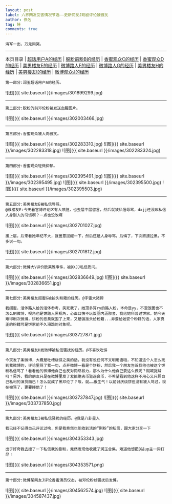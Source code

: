 ```yaml
---
layout: post
label: 六界网友受害情况节选——更新网友J观剧评论被骚扰
author: 佚名
tag: 锤
comments: true
---
```


    海军一出，万鬼同哭。

---

本页目录 \| [超话用户A的经历](#dxjja) \| [脱粉前粉B的经历](#dxjjb) \| [香蜜观众C的经历](#dxjjc) \| [香蜜观众D的经历](#dxjjd) \| [美男楼友E的经历](#dxjje) \| [微博路人F的经历](#dxjjf)  \| [微博路人G的经历](#dxjjg) \| [美男楼友H的经历](#dxjjh)  \| [美男楼友I的经历](#dxjji)  \| [微博观众J的经历](#dxjjj) 


<a class="anchor" name="dxjja"></a>

    第一部分:润玉超话用户A的经历。
    

![图]({{ site.baseurl }}/images/301899299.jpg)


---

<a class="anchor" name="dxjjb"></a>

    第二部分:脱粉的前邓伦粉被发送血腥图片。

![图]({{ site.baseurl }}/images/302003466.jpg)

---

<a class="anchor" name="dxjjc"></a>

    第三部分:香蜜观众被人肉骚扰。

![图]({{ site.baseurl }}/images/302283310.jpg)
![图]({{ site.baseurl }}/images/302283318.jpg)
![图]({{ site.baseurl }}/images/302283324.jpg)

---

<a class="anchor" name="dxjjd"></a>

    第四部分:香蜜观众轻微抑郁。

![图]({{ site.baseurl }}/images/302395491.jpg)
![图]({{ site.baseurl }}/images/302395495.jpg)
![图]({{ site.baseurl }}/images/302395500.jpg)
![图]({{ site.baseurl }}/images/302395503.jpg)

---

<a class="anchor" name="dxjje"></a>

    第五部分:美男楼友E被私信辱骂。
    @该楼友E:今天看官博评论区有人喷脏，也去层中层留言，然后就被私信辱骂，dxjj还没改私信人身别人的习惯啊？一点也没改啊

![图]({{ site.baseurl }}/images/302701027.jpg)

    接上层，后来看她年纪不大，就善意提醒一下，然后还是人身辱骂，后悔了，下次直接拉黑，不多说一句。

![图]({{ site.baseurl }}/images/302701812.jpg)

---

<a class="anchor" name="dxjjf"></a>

    第六部分:微博大V评价欧莱雅事件，被DXJJ私信质问。
    
    
![图]({{ site.baseurl }}/images/302836649.jpg)
![图]({{ site.baseurl }}/images/302836651.jpg)


---

<a class="anchor" name="dxjjg"></a>

    第七部分:美男楼友闺蜜G被按头粉籍的经历。@宇宙大猪蹄
    
    我闺蜜，活体路人给的活体参考，笑死我了，她顶多算ry的路人粉，本命是yy，不混饭圈也不怎么刷微博，视角也是饼路人黑视角，心直口快不玩饭圈内涵那套，我给她科普过饼家，她今天难得刷次微博，饼粉的恶臭就围了上来，又是强按头给粉籍...非要给她安个粉籍的话，人家真正的粉籍可是饼家前不久滑跪的对象呢。
    
![图]({{ site.baseurl }}/images/303727871.jpg)


---

<a class="anchor" name="dxjjh"></a>

    第八部分:美男楼友H发微博被私信骚扰的经历。@不喜欢吃饼
    
    今天发了条微博，大概是吐槽烧饼之类的话，我没有说任何不文明用语哦，不知道这个人怎么找到我微博的，评论里骂了我一句，点开微博一看是个饼粉，然后我一个朋友告诉我他也被这个饼粉私信骂了！看看他的微博他自己也反对网络暴力，那么为什么他自己要这么做呢？贼喊捉贼吗？另外，我的朋友只是在微博里发了发拒绝劣币驱逐良币，不希望看到他这样不用心又只顾自己私利的演员而已！怎么就成了黑邓伦了？唉，就……很生气！以前讨厌烧饼但没有被人骂过，现在被骂了，更要捶他了！
    
![图]({{ site.baseurl }}/images/303737847.jpg)
![图]({{ site.baseurl }}/images/303737850.jpg)

---

<a class="anchor" name="dxjji"></a>

    第九部分:美男楼友I被私信骚扰的经历。@我是八卦星人
    
    我已经不记得自己评论过啥，但是我竟然也能收到活的“剧粉”的私信，跟大家分享一下
    
![图]({{ site.baseurl }}/images/304353343.jpg)

    出于好奇我去搜了一下私信我的剧粉，竟然发现他收藏了润玉合集，难道他想把B站up主一网打尽！

![图]({{ site.baseurl }}/images/304353571.png)



---

<a class="anchor" name="dxjjj"></a>

    第十部分:微博某网友J评论香蜜演员仪态，被邓伦粉丝骚扰后发博。
    
![图]({{ site.baseurl }}/images/304562574.jpg)
![图]({{ site.baseurl }}/images/304587437.jpg)